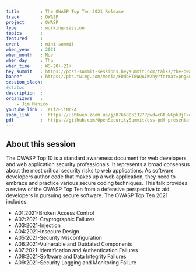 ```yaml
---
title        : The OWASP Top Ten 2021 Release
track        : OWASP
project      : OWASP
type         : working-session
topics       :
featured     :
event        : mini-summit
when_year    : 2021
when_month   : Nov
when_day     : Thu
when_time    : WS-20+-21+
hey_summit   : https://post-summit-sessions.heysummit.com/talks/the-owasp-top-ten-2021-release/
banner       : https://pbs.twimg.com/media/FDdbPT8WQAIW2hy?format=png&name=small
session_slack: 
#status      : 
description  : 
organizers   :
    - Jim Manico
youtube_link :  eTfZEiiNrZA
zoom_link    :  https://us06web.zoom.us/j/87668052327?pwd=cGtuNGpkUjFkdUZEZGxMM2FCVk1lUT09
pdf          :  https://github.com/OpenSecuritySummit/oss-pdf-presentations/raw/main/2021/Nov/01-00%20OWASP%20Top%20Ten%202021%2009072021.pdf
---
```



## About this session

The OWASP Top 10 is a standard awareness document for web developers and web application security professionals. It represents a broad consensus about the most critical security risks to web applications. As software developers author code that makes up a web application, they need to embrace and practice various secure coding techniques. This talk provides a review of the OWASP Top Ten from a defensive perspective to aid developers in pursuing secure software. The OWASP Top Ten 2021 includes:
 
- A01:2021-Broken Access Control
- A02:2021-Cryptographic Failures
- A03:2021-Injection
- A04:2021-Insecure Design
- A05:2021-Security Misconfiguration
- A06:2021-Vulnerable and Outdated Components
- A07:2021-Identification and Authentication Failures
- A08:2021-Software and Data Integrity Failures
- A09:2021-Security Logging and Monitoring Failure
